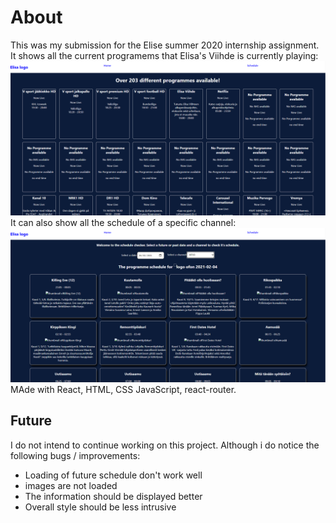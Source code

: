 # About
This was my submission for the Elise summer 2020 internship assignment. It shows all the current programems that Elisa's Viihde is currently playing: 
![Live programmes](https://github.com/maquarius/elisaChallengeOption1/blob/master/public/homeScreen.PNG)
It can also show all the schedule of a specific channel:
![Channel schedule](https://github.com/maquarius/elisaChallengeOption1/blob/master/public/schedule.PNG)
MAde with React, HTML, CSS JavaScript, react-router.

## Future
I do not intend to continue working on this project. Although i do notice the following bugs / improvements:
- Loading of future schedule don't work well
- images are not loaded
- The information should be displayed better
- Overall style should be less intrusive
